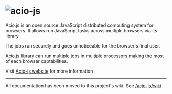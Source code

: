 # ![acio-js](https://joseconstela.github.io/acio-js/images/header.png)

Acio.js is an open source JavaScript distributed computing system for browsers. It allows run JavaScript tasks across multiple browsers via its library.

The jobs run securely and goes unnoticeable for the browser's final user.

Acio.js library can run multiple jobs in multiple processors making the most of each browser captabilities.

Visit [Acio-js website](https://joseconstela.github.io/acio-js/) for more information

<hr>

All documentation has been moved to this project's wiki. See [/acio-js/wiki](https://github.com/joseconstela/acio-js/wiki)
